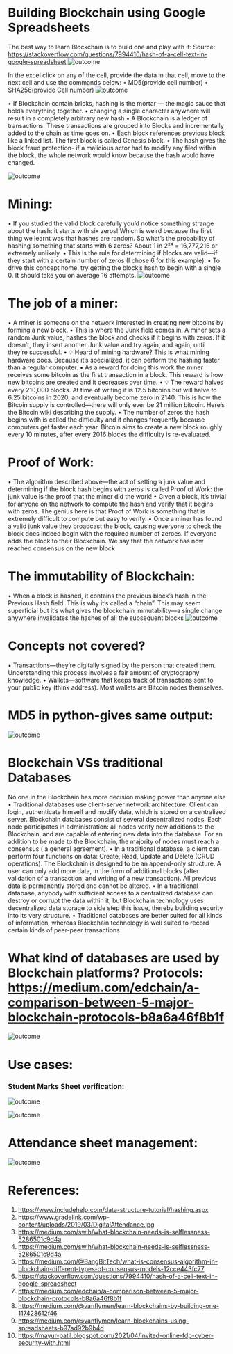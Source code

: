 # Building Blockchain using Google Spreadsheets

The best way to learn Blockchain is to build one and play with it:
Source: https://stackoverflow.com/questions/7994410/hash-of-a-cell-text-in-google-spreadsheet
![outcome](./01.jpg)

In the excel click on any of the cell, provide the data in that cell, move to the next cell and use the commands below:
•	MD5(provide cell number)
•	SHA256(provide Cell number)
![outcome](./02.jpg)

•	If Blockchain contain bricks, hashing is the mortar — the magic sauce that holds everything together.
•	changing a single character anywhere will result in a completely arbitrary new hash
•	A Blockchain is a ledger of transactions. These transactions are grouped into Blocks and incrementally added to the chain as time goes on.
•	Each block references previous block like a linked list. The first block is called Genesis block.
•	The hash gives the block fraud protection- if a malicious actor had to modify any filed within the block, the whole network would know because the hash would have changed.

![outcome](./03.jpg)

# Mining: 
•	If you studied the valid block carefully you’d notice something strange about the hash: it starts with six zeros! Which is weird because the first thing we learnt was that hashes are random. So what’s the probability of hashing something that starts with 6 zeros? About 1 in 2²⁴ = 16,777,216 or extremely unlikely.
•	This is the rule for determining if blocks are valid—if they start with a certain number of zeros (I chose 6 for this example).
•	To drive this concept home, try getting the block’s hash to begin with a single 0. It should take you on average 16 attempts.
![outcome](./04.jpg)

# The job of a miner:
•	A miner is someone on the network interested in creating new bitcoins by forming a new block.
•	This is where the Junk field comes in. A miner sets a random Junk value, hashes the block and checks if it begins with zeros. If it doesn’t, they insert another Junk value and try again, and again, until they’re successful.
•	💡 Heard of mining hardware? This is what mining hardware does. Because it’s specialized, it can perform the hashing faster than a regular computer.
•	As a reward for doing this work the miner receives some bitcoin as the first transaction in a block. This reward is how new bitcoins are created and it decreases over time.
•	💡 The reward halves every 210,000 blocks. At time of writing it is 12.5 bitcoins but will halve to 6.25 bitcoins in 2020, and eventually become zero in 2140. This is how the Bitcoin supply is controlled—there will only ever be 21 million bitcoin. Here’s the Bitcoin wiki describing the supply.
•	The number of zeros the hash begins with is called the difficulty and it changes frequently because computers get faster each year. Bitcoin aims to create a new block roughly every 10 minutes, after every 2016 blocks the difficulty is re-evaluated.

# Proof of Work:
•	The algorithm described above—the act of setting a junk value and determining if the block hash begins with zeros is called Proof of Work: the junk value is the proof that the miner did the work!
•	Given a block, it’s trivial for anyone on the network to compute the hash and verify that it begins with zeros. The genius here is that Proof of Work is something that is extremely difficult to compute but easy to verify.
•	Once a miner has found a valid junk value they broadcast the block, causing everyone to check the block does indeed begin with the required number of zeroes. If everyone adds the block to their Blockchain. We say that the network has now reached consensus on the new block

# The immutability of Blockchain:
•	When a block is hashed, it contains the previous block’s hash in the Previous Hash field. This is why it’s called a “chain”. This may seem superficial but it’s what gives the blockchain immutability—a single change anywhere invalidates the hashes of all the subsequent blocks
![outcome](./05.jpg)

# Concepts not covered?
•	Transactions—they’re digitally signed by the person that created them. Understanding this process involves a fair amount of cryptography knowledge.
•	Wallets—software that keeps track of transactions sent to your public key (think address). Most wallets are Bitcoin nodes themselves.

# MD5 in python-gives same output:
![outcome](./06.jpg)

# Blockchain VSs traditional Databases
No one in the Blockchain has more decision making power than anyone else
•	Traditional databases use client-server network architecture. Client can login, authenticate himself and modify data, which is stored on a centralized server. Blockchain databases consist of several decentralized nodes. Each node participates in administration: all nodes verify new additions to the Blockchain, and are capable of entering new data into the database. For an addition to be made to the Blockchain, the majority of nodes must reach a consensus ( a general agreement).
•	In a traditional database, a client can perform four functions on data: Create, Read, Update and Delete (CRUD operations). The Blockchain is designed to be an append-only structure. A user can only add more data, in the form of additional blocks (after validation of a transaction, and writing of a new transaction). All previous data is permanently stored and cannot be altered.
•	In a traditional database, anybody with sufficient access to a centralized database can destroy or corrupt the data within it, but Blockchain technology uses decentralized data storage to side step this issue, thereby building security into its very structure.
•	Traditional databases are better suited for all kinds of information, whereas Blockchain technology is well suited to record certain kinds of peer-peer transactions

# What kind of databases are used by Blockchain platforms? Protocols: https://medium.com/edchain/a-comparison-between-5-major-blockchain-protocols-b8a6a46f8b1f
![outcome](./07.jpg)

# Use cases:
### Student Marks Sheet verification:
![outcome](./08.jpg)

![outcome](./09.jpg)

# Attendance sheet management:
![outcome](./10.jpg)

# References:
1.	https://www.includehelp.com/data-structure-tutorial/hashing.aspx
2.	https://www.gradelink.com/wp-content/uploads/2019/03/DigitalAttendance.jpg
3.	https://medium.com/swlh/what-blockchain-needs-is-selflessness-5286501c9d4a
4.	https://medium.com/swlh/what-blockchain-needs-is-selflessness-5286501c9d4a
5.	https://medium.com/@BangBitTech/what-is-consensus-algorithm-in-blockchain-different-types-of-consensus-models-12cce443fc77
6.	https://stackoverflow.com/questions/7994410/hash-of-a-cell-text-in-google-spreadsheet
7.	https://medium.com/edchain/a-comparison-between-5-major-blockchain-protocols-b8a6a46f8b1f
8.	https://medium.com/@vanflymen/learn-blockchains-by-building-one-117428612f46
9.	https://medium.com/@vanflymen/learn-blockchains-using-spreadsheets-b97ad92b9b4d
10.	https://mayur-patil.blogspot.com/2021/04/invited-online-fdp-cyber-security-with.html













